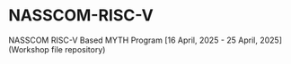# NASSCOM-RISC-V
NASSCOM RISC-V Based MYTH Program [16 April, 2025 - 25 April, 2025]
(Workshop file repository)
